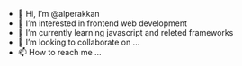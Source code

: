 - 👋 Hi, I’m @alperakkan
- 👀 I’m interested in frontend web development 
- 🌱 I’m currently learning javascript and releted frameworks
- 💞️ I’m looking to collaborate on ...
- 📫 How to reach me ...

<!---
alperakkan/alperakkan is a ✨ special ✨ repository because its `README.md` (this file) appears on your GitHub profile.
You can click the Preview link to take a look at your changes.
--->
